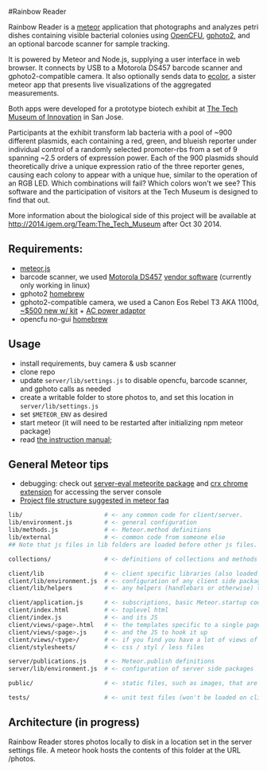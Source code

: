 #Rainbow Reader

Rainbow Reader is a [meteor](http://meteor.com) application that photographs and analyzes petri dishes containing visible bacterial colonies using [OpenCFU](https://github.com/qgeissmann/OpenCFU), [gphoto2](http://gphoto.org/), and an optional barcode scanner for sample tracking.

It is powered by Meteor and Node.js, supplying a user interface in web browser.  It connects by USB to a Motorola DS457 barcode scanner and gphoto2-compatible camera. It also optionally sends data to [ecolor](https://github.com/intron/ecolor), a sister meteor app that presents live visualizations of the aggregated measurements.

Both apps were developed for a prototype biotech exhibit at [The Tech Museum of Innovation](http://www.thetech.org/) in San Jose.

Participants at the exhibit transform lab bacteria with a pool of ~900 different plasmids, each containing a red, green, and blueish reporter under individual control of a randomly selected promoter-rbs from a set of 9 spanning ~2.5 orders of expression power. Each of the 900 plasmids should theoretically drive a unique expression ratio of the three reporter genes, causing each colony to appear with a unique hue, similar to the operation of an RGB LED. Which combinations will fail? Which colors won't we see? This software and the participation of visitors at the Tech Museum is designed to find that out.

More information about the biological side of this project will be available at http://2014.igem.org/Team:The_Tech_Museum after Oct 30 2014.

## Requirements:
- [meteor.js](http://meteor.com)
- barcode scanner, we used [Motorola DS457](http://www.motorolasolutions.com/US-EN/Business+Product+and+Services/Bar+Code+Scanning/Fixed+Mount+Scanners/DS457_US-EN) [vendor software](https://portal.motorolasolutions.com/Support/US-EN/Resolution?solutionId=5265&productDetailGUID=210e4a4651a30410VgnVCM10000081c7b10aRCRD&detailChannelGUID=e5576e203763e310VgnVCM1000000389bd0aRCRD) (currently only working in linux)
- gphoto2 [homebrew](https://github.com/Homebrew/homebrew/blob/master/Library/Formula/gphoto2.rb)
- gphoto2-compatible camera, we used a Canon Eos Rebel T3 AKA 1100d, [~$500 new w/ kit](http://www.amazon.com/Canon-Rebel-Digital-18-55mm-Movie/dp/B004J3Y9U6/) + [AC power adaptor](http://www.amazon.com/Kapaxen-ACK-E10-Adapter-Digital-Camera/dp/B0057J3ZQK)
- opencfu no-gui [homebrew](https://github.com/qgeissmann/homebrew-gtkquartz/blob/master/opencfu.rb)

## Usage
- install requirements, buy camera & usb scanner
- clone repo
- update `server/lib/settings.js` to disable opencfu, barcode scanner, and gphoto calls as needed
- create a writable folder to store photos to, and set this location in `server/lib/settings.js`
- set `$METEOR_ENV` as desired
- start meteor (it will need to be restarted after initializing npm meteor package)
- read [the instruction manual](https://github.com/intron/rainbowreader/blob/master/RainbowReader_Instruction_Manual.txt);

## General Meteor tips
- debugging: check out [server-eval meteorite package](http://stackoverflow.com/questions/11034941/meteor-debug-on-server-side) and [crx chrome extension](https://github.com/gandev/meteor-server-console/releases) for accessing the server console
- [Project file structure suggested in meteor faq](https://github.com/oortcloud/unofficial-meteor-faq#where-should-i-put-my-files)
```bash
lib/                       # <- any common code for client/server.
lib/environment.js         # <- general configuration
lib/methods.js             # <- Meteor.method definitions
lib/external               # <- common code from someone else
## Note that js files in lib folders are loaded before other js files.

collections/               # <- definitions of collections and methods on them (could be models/)

client/lib                 # <- client specific libraries (also loaded first)
client/lib/environment.js  # <- configuration of any client side packages
client/lib/helpers         # <- any helpers (handlebars or otherwise) that are used often in view files

client/application.js      # <- subscriptions, basic Meteor.startup code.
client/index.html          # <- toplevel html
client/index.js            # <- and its JS
client/views/<page>.html   # <- the templates specific to a single page
client/views/<page>.js     # <- and the JS to hook it up
client/views/<type>/       # <- if you find you have a lot of views of the same object type
client/stylesheets/        # <- css / styl / less files

server/publications.js     # <- Meteor.publish definitions
server/lib/environment.js  # <- configuration of server side packages

public/                    # <- static files, such as images, that are served directly.

tests/                     # <- unit test files (won't be loaded on client or server)
```

## Architecture (in progress)
Rainbow Reader stores photos locally to disk in a location set in the server settings file.  A meteor hook hosts the contents of this folder at the URL /photos.

